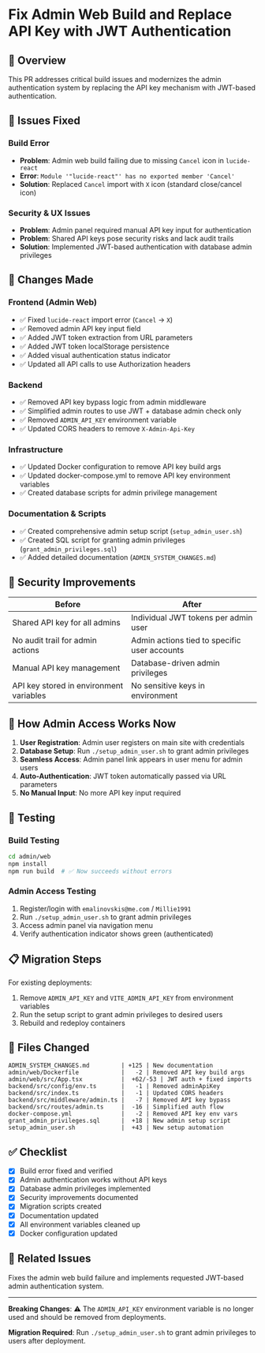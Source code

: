 # Fix Admin Web Build and Replace API Key with JWT Authentication

## 🚀 Overview

This PR addresses critical build issues and modernizes the admin authentication system by replacing the API key mechanism with JWT-based authentication.

## 🐛 Issues Fixed

### Build Error
- **Problem**: Admin web build failing due to missing `Cancel` icon in `lucide-react`
- **Error**: `Module '"lucide-react"' has no exported member 'Cancel'`
- **Solution**: Replaced `Cancel` import with `X` icon (standard close/cancel icon)

### Security & UX Issues  
- **Problem**: Admin panel required manual API key input for authentication
- **Problem**: Shared API keys pose security risks and lack audit trails
- **Solution**: Implemented JWT-based authentication with database admin privileges

## 🔧 Changes Made

### Frontend (Admin Web)
- ✅ Fixed `lucide-react` import error (`Cancel` → `X`)
- ✅ Removed admin API key input field
- ✅ Added JWT token extraction from URL parameters
- ✅ Added JWT token localStorage persistence
- ✅ Added visual authentication status indicator
- ✅ Updated all API calls to use Authorization headers

### Backend
- ✅ Removed API key bypass logic from admin middleware
- ✅ Simplified admin routes to use JWT + database admin check only
- ✅ Removed `ADMIN_API_KEY` environment variable
- ✅ Updated CORS headers to remove `X-Admin-Api-Key`

### Infrastructure
- ✅ Updated Docker configuration to remove API key build args
- ✅ Updated docker-compose.yml to remove API key environment variables
- ✅ Created database scripts for admin privilege management

### Documentation & Scripts
- ✅ Created comprehensive admin setup script (`setup_admin_user.sh`)
- ✅ Created SQL script for granting admin privileges (`grant_admin_privileges.sql`)
- ✅ Added detailed documentation (`ADMIN_SYSTEM_CHANGES.md`)

## 🔐 Security Improvements

| Before | After |
|--------|-------|
| Shared API key for all admins | Individual JWT tokens per admin user |
| No audit trail for admin actions | Admin actions tied to specific user accounts |
| Manual API key management | Database-driven admin privileges |
| API key stored in environment variables | No sensitive keys in environment |

## 🎯 How Admin Access Works Now

1. **User Registration**: Admin user registers on main site with credentials
2. **Database Setup**: Run `./setup_admin_user.sh` to grant admin privileges
3. **Seamless Access**: Admin panel link appears in user menu for admin users
4. **Auto-Authentication**: JWT token automatically passed via URL parameters
5. **No Manual Input**: No more API key input required

## 🧪 Testing

### Build Testing
```bash
cd admin/web
npm install
npm run build  # ✅ Now succeeds without errors
```

### Admin Access Testing
1. Register/login with `emalinovskis@me.com` / `Millie1991`
2. Run `./setup_admin_user.sh` to grant admin privileges
3. Access admin panel via navigation menu
4. Verify authentication indicator shows green (authenticated)

## 📋 Migration Steps

For existing deployments:
1. Remove `ADMIN_API_KEY` and `VITE_ADMIN_API_KEY` from environment variables
2. Run the setup script to grant admin privileges to desired users
3. Rebuild and redeploy containers

## 📁 Files Changed

```
ADMIN_SYSTEM_CHANGES.md         | +125 | New documentation
admin/web/Dockerfile            |   -2 | Removed API key build args
admin/web/src/App.tsx           |  +62/-53 | JWT auth + fixed imports
backend/src/config/env.ts       |   -1 | Removed adminApiKey
backend/src/index.ts            |   -1 | Updated CORS headers
backend/src/middleware/admin.ts |   -7 | Removed API key bypass
backend/src/routes/admin.ts     |  -16 | Simplified auth flow
docker-compose.yml              |   -2 | Removed API key env vars
grant_admin_privileges.sql      |  +18 | New admin setup script
setup_admin_user.sh             |  +43 | New setup automation
```

## ✅ Checklist

- [x] Build error fixed and verified
- [x] Admin authentication works without API keys
- [x] Database admin privileges implemented
- [x] Security improvements documented
- [x] Migration scripts created
- [x] Documentation updated
- [x] All environment variables cleaned up
- [x] Docker configuration updated

## 🔗 Related Issues

Fixes the admin web build failure and implements requested JWT-based admin authentication system.

---

**Breaking Changes**: ⚠️ The `ADMIN_API_KEY` environment variable is no longer used and should be removed from deployments.

**Migration Required**: Run `./setup_admin_user.sh` to grant admin privileges to users after deployment.